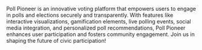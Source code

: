 Poll Pioneer is an innovative voting platform that empowers users to engage in polls and elections securely and transparently. With features like interactive visualizations, gamification elements, live polling events, social media integration, and personalized poll recommendations, Poll Pioneer enhances user participation and fosters community engagement. Join us in shaping the future of civic participation!
